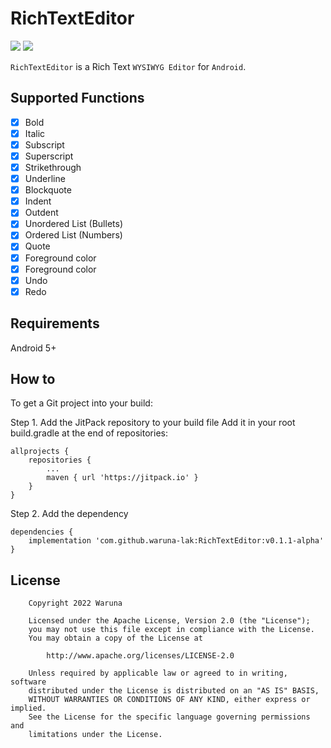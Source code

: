 
# RichTextEditor

[![](https://img.shields.io/badge/license-Apache%202-blue.svg)](https://www.apache.org/licenses/LICENSE-2.0)
[![](https://jitpack.io/v/waruna-lak/RichTextEditor.svg)](https://jitpack.io/#waruna-lak/RichTextEditor)

`RichTextEditor` is a Rich Text `WYSIWYG Editor` for `Android`.

## Supported Functions

- [x] Bold
- [x] Italic
- [x] Subscript
- [x] Superscript
- [x] Strikethrough
- [x] Underline
- [x] Blockquote
- [x] Indent
- [x] Outdent
- [x] Unordered List (Bullets)
- [x] Ordered List (Numbers)
- [x] Quote
- [x] Foreground color
- [x] Foreground color
- [x] Undo
- [x] Redo

## Requirements
Android 5+

## How to

To get a Git project into your build:

Step 1. Add the JitPack repository to your build file
Add it in your root build.gradle at the end of repositories:

```
allprojects {
	repositories {
		...
		maven { url 'https://jitpack.io' }
	}
}
```

Step 2. Add the dependency

```
dependencies {
    implementation 'com.github.waruna-lak:RichTextEditor:v0.1.1-alpha'
}
```

## License

```
    Copyright 2022 Waruna

    Licensed under the Apache License, Version 2.0 (the "License");
    you may not use this file except in compliance with the License.
    You may obtain a copy of the License at

        http://www.apache.org/licenses/LICENSE-2.0

    Unless required by applicable law or agreed to in writing, software
    distributed under the License is distributed on an "AS IS" BASIS,
    WITHOUT WARRANTIES OR CONDITIONS OF ANY KIND, either express or implied.
    See the License for the specific language governing permissions and
    limitations under the License.
```